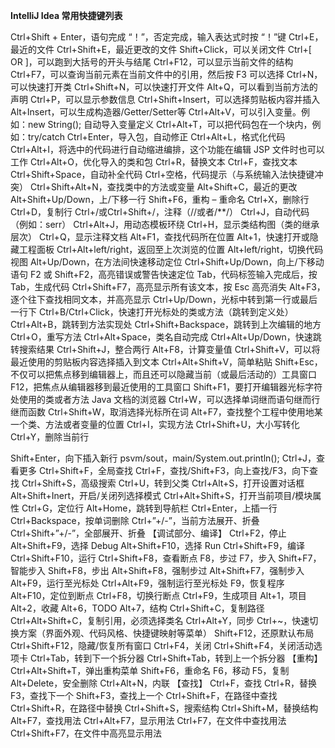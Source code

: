 **IntelliJ Idea 常用快捷键列表**

Ctrl+Shift + Enter，语句完成
 “！”，否定完成，输入表达式时按 “！”键
 Ctrl+E，最近的文件
 Ctrl+Shift+E，最近更改的文件
 Shift+Click，可以关闭文件
 Ctrl+[ OR ]，可以跑到大括号的开头与结尾
 Ctrl+F12，可以显示当前文件的结构
 Ctrl+F7，可以查询当前元素在当前文件中的引用，然后按 F3 可以选择
 Ctrl+N，可以快速打开类
 Ctrl+Shift+N，可以快速打开文件
 Alt+Q，可以看到当前方法的声明
 Ctrl+P，可以显示参数信息
 Ctrl+Shift+Insert，可以选择剪贴板内容并插入
 Alt+Insert，可以生成构造器/Getter/Setter等
 Ctrl+Alt+V，可以引入变量。例如：new String(); 自动导入变量定义
 Ctrl+Alt+T，可以把代码包在一个块内，例如：try/catch
 Ctrl+Enter，导入包，自动修正
 Ctrl+Alt+L，格式化代码
 Ctrl+Alt+I，将选中的代码进行自动缩进编排，这个功能在编辑 JSP 文件时也可以工作
 Ctrl+Alt+O，优化导入的类和包
 Ctrl+R，替换文本
 Ctrl+F，查找文本
 Ctrl+Shift+Space，自动补全代码
 Ctrl+空格，代码提示（与系统输入法快捷键冲突）
 Ctrl+Shift+Alt+N，查找类中的方法或变量
 Alt+Shift+C，最近的更改
 Alt+Shift+Up/Down，上/下移一行
 Shift+F6，重构 – 重命名
 Ctrl+X，删除行
 Ctrl+D，复制行
 Ctrl+/或Ctrl+Shift+/，注释（//或者/**/）
 Ctrl+J，自动代码（例如：serr）
 Ctrl+Alt+J，用动态模板环绕
 Ctrl+H，显示类结构图（类的继承层次）
 Ctrl+Q，显示注释文档
 Alt+F1，查找代码所在位置
 Alt+1，快速打开或隐藏工程面板
 Ctrl+Alt+left/right，返回至上次浏览的位置
 Alt+left/right，切换代码视图
 Alt+Up/Down，在方法间快速移动定位
 Ctrl+Shift+Up/Down，向上/下移动语句
 F2 或 Shift+F2，高亮错误或警告快速定位
 Tab，代码标签输入完成后，按 Tab，生成代码
 Ctrl+Shift+F7，高亮显示所有该文本，按 Esc 高亮消失
 Alt+F3，逐个往下查找相同文本，并高亮显示
 Ctrl+Up/Down，光标中转到第一行或最后一行下
 Ctrl+B/Ctrl+Click，快速打开光标处的类或方法（跳转到定义处）
 Ctrl+Alt+B，跳转到方法实现处
 Ctrl+Shift+Backspace，跳转到上次编辑的地方
 Ctrl+O，重写方法
 Ctrl+Alt+Space，类名自动完成
 Ctrl+Alt+Up/Down，快速跳转搜索结果
 Ctrl+Shift+J，整合两行
 Alt+F8，计算变量值
 Ctrl+Shift+V，可以将最近使用的剪贴板内容选择插入到文本
 Ctrl+Alt+Shift+V，简单粘贴
 Shift+Esc，不仅可以把焦点移到编辑器上，而且还可以隐藏当前（或最后活动的）工具窗口
 F12，把焦点从编辑器移到最近使用的工具窗口
 Shift+F1，要打开编辑器光标字符处使用的类或者方法 Java 文档的浏览器
 Ctrl+W，可以选择单词继而语句继而行继而函数
 Ctrl+Shift+W，取消选择光标所在词
 Alt+F7，查找整个工程中使用地某一个类、方法或者变量的位置
 Ctrl+I，实现方法
 Ctrl+Shift+U，大小写转化
 Ctrl+Y，删除当前行


 Shift+Enter，向下插入新行
 psvm/sout，main/System.out.println(); Ctrl+J，查看更多
 Ctrl+Shift+F，全局查找
 Ctrl+F，查找/Shift+F3，向上查找/F3，向下查找
 Ctrl+Shift+S，高级搜索
 Ctrl+U，转到父类
 Ctrl+Alt+S，打开设置对话框
 Alt+Shift+Inert，开启/关闭列选择模式
 Ctrl+Alt+Shift+S，打开当前项目/模块属性
 Ctrl+G，定位行
 Alt+Home，跳转到导航栏
 Ctrl+Enter，上插一行
 Ctrl+Backspace，按单词删除
 Ctrl+”+/-”，当前方法展开、折叠
 Ctrl+Shift+”+/-”，全部展开、折叠
 【调试部分、编译】
 Ctrl+F2，停止
 Alt+Shift+F9，选择 Debug
 Alt+Shift+F10，选择 Run
 Ctrl+Shift+F9，编译
 Ctrl+Shift+F10，运行
 Ctrl+Shift+F8，查看断点
 F8，步过
 F7，步入
 Shift+F7，智能步入
 Shift+F8，步出
 Alt+Shift+F8，强制步过
 Alt+Shift+F7，强制步入
 Alt+F9，运行至光标处
 Ctrl+Alt+F9，强制运行至光标处
 F9，恢复程序
 Alt+F10，定位到断点
 Ctrl+F8，切换行断点
 Ctrl+F9，生成项目
 Alt+1，项目
 Alt+2，收藏
 Alt+6，TODO
 Alt+7，结构
 Ctrl+Shift+C，复制路径
 Ctrl+Alt+Shift+C，复制引用，必须选择类名
 Ctrl+Alt+Y，同步
 Ctrl+~，快速切换方案（界面外观、代码风格、快捷键映射等菜单）
 Shift+F12，还原默认布局
 Ctrl+Shift+F12，隐藏/恢复所有窗口
 Ctrl+F4，关闭
 Ctrl+Shift+F4，关闭活动选项卡
 Ctrl+Tab，转到下一个拆分器
 Ctrl+Shift+Tab，转到上一个拆分器
 【重构】
 Ctrl+Alt+Shift+T，弹出重构菜单
 Shift+F6，重命名
 F6，移动
 F5，复制
 Alt+Delete，安全删除
 Ctrl+Alt+N，内联
 【查找】
 Ctrl+F，查找
 Ctrl+R，替换
 F3，查找下一个
 Shift+F3，查找上一个
 Ctrl+Shift+F，在路径中查找
 Ctrl+Shift+R，在路径中替换
 Ctrl+Shift+S，搜索结构
 Ctrl+Shift+M，替换结构
 Alt+F7，查找用法
 Ctrl+Alt+F7，显示用法
 Ctrl+F7，在文件中查找用法
 Ctrl+Shift+F7，在文件中高亮显示用法

 